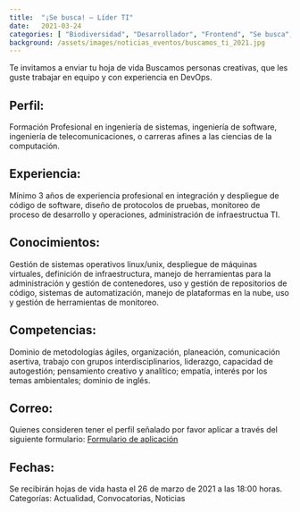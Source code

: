 ```yaml
---
title:  "¡Se busca! – Líder TI"
date:   2021-03-24
categories: [ "Biodiversidad", "Desarrollador", "Frontend", "Se busca", "Datos abierto"]
background: /assets/images/noticias_eventos/buscamos_ti_2021.jpg
---
```


Te invitamos a enviar tu hoja de vida
Buscamos personas creativas, que les guste trabajar en equipo y con experiencia en DevOps.

## Perfil:
Formación Profesional en ingeniería de sistemas, ingeniería de software, ingeniería de telecomunicaciones, o carreras afines a las ciencias de la computación.

## Experiencia:
Mínimo 3 años de experiencia profesional en integración y despliegue de código de software, diseño de protocolos de pruebas, monitoreo de proceso de desarrollo y operaciones, administración de infraestructua TI.

## Conocimientos:
Gestión de sistemas operativos linux/unix, despliegue de máquinas virtuales, definición de infraestructura, manejo de herramientas para la administración y gestión de contenedores, uso y gestión de repositorios de código, sistemas de automatización, manejo de plataformas en la nube, uso y gestión de herramientas de monitoreo.

## Competencias:
Dominio de metodologías ágiles, organización, planeación, comunicación asertiva, trabajo con grupos interdisciplinarios, liderazgo, capacidad de autogestión; pensamiento creativo y analítico; empatía, interés por los temas ambientales; dominio de inglés.

## Correo:
Quienes consideren tener el perfil señalado por favor aplicar a través del siguiente formulario: [Formulario de aplicación](https://docs.google.com/forms/d/e/1FAIpQLSdoUUYehhmJz6lUBWk5SP2YcexY4-q1IeAPK5E_zuplMClIKA/viewform)

## Fechas:
Se recibirán hojas de vida hasta el 26 de marzo de 2021 a las 18:00 horas.
Categorías: Actualidad, Convocatorias, Noticias

